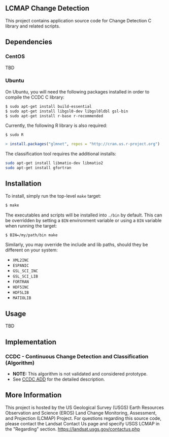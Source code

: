 ## LCMAP Change Detection

This project contains application source code for Change Detection C library
and related scripts.

## Dependencies

### CentOS

TBD

### Ubuntu

On Ubuntu, you will need the following packages installed in order to compile the
CCDC C library:

```bash
$ sudo apt-get install build-essential
$ sudo apt-get install libgsl0-dev libgsl0ldbl gsl-bin
$ sudo apt-get install r-base r-recommended
```

Currently, the following R library is also required:

```bash
$ sudo R
```
```r
> install.packages("glmnet", repos = "http://cran.us.r-project.org")
```

The classification tool requires the additional installs:

```bash
sudo apt-get install libmatio-dev libmatio2
sudo apt-get install gfortran
```


## Installation

To install, simply run the top-level ``make`` target:

```bash
$ make
```

The executables and scripts will be installed into ``./bin`` by default. This
can be overridden by setting a ``BIN`` environment variable or using a ``BIN``
variable when running the target:

```bash
$ BIN=/my/path/bin make
```

Similarly, you may override the include and lib paths, should they be different
on your system:
 * ``XML2INC``
 * ``ESPANIC``
 * ``GSL_SCI_INC``
 * ``GSL_SCI_LIB``
 * ``FORTRAN``
 * ``HDF5INC``
 * ``HDF5LIB``
 * ``MATIOLIB``

## Usage

TBD

## Implementation

### CCDC - Continuous Change Detection and Classification (Algorithm)

* <b>NOTE:</b> This algorithm is not validated and considered prototype.
* See [CCDC ADD](http://landsat.usgs.gov/documents/ccdc_add.pdf) for the detailed description.

## More Information

This project is hosted by the US Geological Survey (USGS) Earth Resources Observation and
Science (EROS) Land Change Monitoring, Assessment, and Projection (LCMAP) Project.
For questions regarding this source code, please contact the Landsat Contact Us page and
specify USGS LCMAP in the "Regarding" section. https://landsat.usgs.gov/contactus.php
